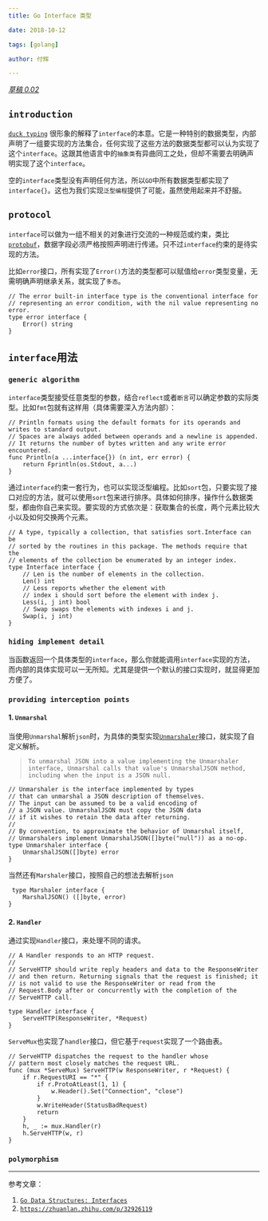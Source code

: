 ```yaml
---
title: Go Interface 类型

date: 2018-10-12

tags: [golang]

author: 付辉

---
```


*<u>草稿 0.02</u>*

## `introduction`

[`duck typing`](https://en.wikipedia.org/wiki/Duck_typing) 很形象的解释了`interface`的本意。它是一种特别的数据类型，内部声明了一组要实现的方法集合，任何实现了这些方法的数据类型都可以认为实现了这个`interface`。这跟其他语言中的`抽象类`有异曲同工之处，但却不需要去明确声明实现了这个`interface`。

空的`interface`类型没有声明任何方法，所以`GO`中所有数据类型都实现了`interface{}`。这也为我们实现`泛型编程`提供了可能，虽然使用起来并不舒服。

## `protocol`

`interface`可以做为一组不相关的对象进行交流的一种规范或约束，类比[`protobuf`](https://developers.google.com/protocol-buffers/)，数据字段必须严格按照声明进行传递。只不过`interface`约束的是待实现的方法。

比如`error`接口，所有实现了`Error()`方法的类型都可以赋值给`error`类型变量，无需明确声明继承关系，就实现了`多态`。

```golang
// The error built-in interface type is the conventional interface for
// representing an error condition, with the nil value representing no error.
type error interface {
	Error() string
}
```

## `interface`用法

### `generic algorithm`

`interface`类型接受任意类型的参数，结合`reflect`或者`断言`可以确定参数的实际类型。比如`fmt`包就有这样用（具体需要深入方法内部）：

```golang
// Println formats using the default formats for its operands and writes to standard output.
// Spaces are always added between operands and a newline is appended.
// It returns the number of bytes written and any write error encountered.
func Println(a ...interface{}) (n int, err error) {
	return Fprintln(os.Stdout, a...)
}
```

通过`interface`约束一套行为，也可以实现泛型编程。比如`sort`包，只要实现了接口对应的方法，就可以使用`sort`包来进行排序。具体如何排序，操作什么数据类型，都由你自己来实现。要实现的方式依次是：获取集合的长度，两个元素比较大小以及如何交换两个元素。

```
// A type, typically a collection, that satisfies sort.Interface can be
// sorted by the routines in this package. The methods require that the
// elements of the collection be enumerated by an integer index.
type Interface interface {
	// Len is the number of elements in the collection.
	Len() int
	// Less reports whether the element with
	// index i should sort before the element with index j.
	Less(i, j int) bool
	// Swap swaps the elements with indexes i and j.
	Swap(i, j int)
}
```

### `hiding implement detail`

当函数返回一个具体类型的`interface`，那么你就能调用`interface`实现的方法，而内部的具体实现可以一无所知。尤其是提供一个默认的接口实现时，就显得更加方便了。


### `providing interception points`

#### 1. `Unmarshal`

当使用`Unmarshal`解析`json`时，为具体的类型实现[`Unmarshaler`](https://golang.org/pkg/encoding/json/#Marshaler)接口，就实现了自定义解析。

>`To unmarshal JSON into a value implementing the Unmarshaler interface, Unmarshal calls that value's UnmarshalJSON method, including when the input is a JSON null.`

```
// Unmarshaler is the interface implemented by types
// that can unmarshal a JSON description of themselves.
// The input can be assumed to be a valid encoding of
// a JSON value. UnmarshalJSON must copy the JSON data
// if it wishes to retain the data after returning.
//
// By convention, to approximate the behavior of Unmarshal itself,
// Unmarshalers implement UnmarshalJSON([]byte("null")) as a no-op.
type Unmarshaler interface {
	UnmarshalJSON([]byte) error
}
```

当然还有`Marshaler`接口，按照自己的想法去解析`json`
```
 type Marshaler interface {
    MarshalJSON() ([]byte, error)
}
```

#### 2. `Handler`

通过实现`Handler`接口，来处理不同的请求。

```
// A Handler responds to an HTTP request.
//
// ServeHTTP should write reply headers and data to the ResponseWriter
// and then return. Returning signals that the request is finished; it
// is not valid to use the ResponseWriter or read from the
// Request.Body after or concurrently with the completion of the
// ServeHTTP call.

type Handler interface {
	ServeHTTP(ResponseWriter, *Request)
}
```

`ServeMux`也实现了`handler`接口，但它基于`request`实现了一个路由表。

```
// ServeHTTP dispatches the request to the handler whose
// pattern most closely matches the request URL.
func (mux *ServeMux) ServeHTTP(w ResponseWriter, r *Request) {
	if r.RequestURI == "*" {
		if r.ProtoAtLeast(1, 1) {
			w.Header().Set("Connection", "close")
		}
		w.WriteHeader(StatusBadRequest)
		return
	}
	h, _ := mux.Handler(r)
	h.ServeHTTP(w, r)
}

```


### `polymorphism`



---

参考文章：

1. [`Go Data Structures: Interfaces`](https://research.swtch.com/interfaces)
2. [`https://zhuanlan.zhihu.com/p/32926119`](https://zhuanlan.zhihu.com/p/32926119)